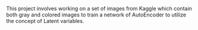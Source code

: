 This project involves working on a set of images from Kaggle which contain both gray and colored images to train a network of AutoEncoder to utilize the concept of Latent variables.

